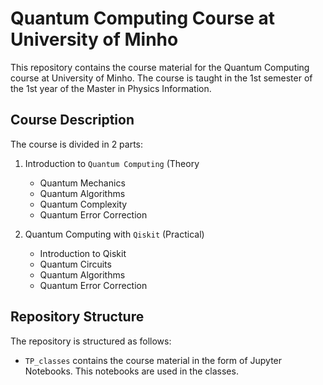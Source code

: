 # Quantum Computing Course at University of Minho

This repository contains the course material for the Quantum Computing course at University of Minho. The course is taught in the 1st semester of the 1st year of the Master in Physics Information.

## Course Description

The course is divided in 2 parts:

1. Introduction to `Quantum Computing` (Theory
   - Quantum Mechanics
   - Quantum Algorithms
   - Quantum Complexity
   - Quantum Error Correction  

2. Quantum Computing with `Qiskit` (Practical)
    - Introduction to Qiskit
    - Quantum Circuits
    - Quantum Algorithms
    - Quantum Error Correction

## Repository Structure

The repository is structured as follows:

-  `TP_classes` contains the course material in the form of Jupyter Notebooks. This notebooks are used in the classes.